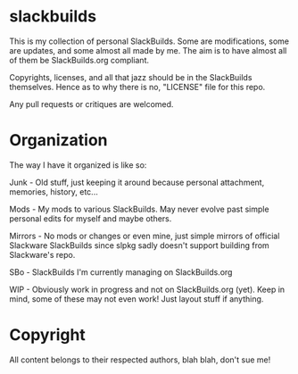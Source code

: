 # slackbuilds

This is my collection of personal SlackBuilds. Some are modifications, some are updates, and some almost all made by me. The aim is to have almost all of them be SlackBuilds.org compliant.

Copyrights, licenses, and all that jazz should be in the SlackBuilds themselves. Hence as to why there is no, "LICENSE" file for this repo.

Any pull requests or critiques are welcomed.

# Organization

The way I have it organized is like so:

Junk - Old stuff, just keeping it around because personal attachment, memories, history, etc...

Mods - My mods to various SlackBuilds. May never evolve past simple personal edits for myself and maybe others.

Mirrors - No mods or changes or even mine, just simple mirrors of official Slackware SlackBuilds since slpkg sadly doesn't support building from Slackware's repo.

SBo - SlackBuilds I'm currently managing on SlackBuilds.org

WIP - Obviously work in progress and not on SlackBuilds.org (yet). Keep in mind, some of these may not even work! Just layout stuff if anything.

# Copyright

All content belongs to their respected authors, blah blah, don't sue me!
